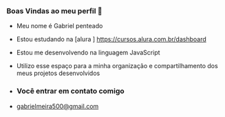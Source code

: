  ### Boas Vindas ao meu perfil 👋

- Meu nome é Gabriel penteado 

- Estou estudando na [alura ] https://cursos.alura.com.br/dashboard
- Estou me desenvolvendo na linguagem JavaScript
- Utilizo esse espaço para a minha organização e compartilhamento dos meus projetos desenvolvidos

- ### Você entrar em contato comigo
- gabrielmeira500@gmail.com
